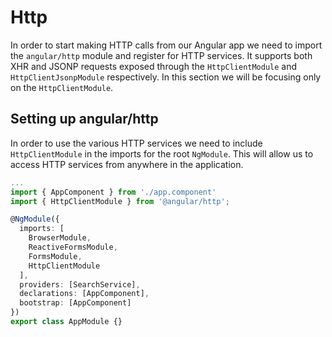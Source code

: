# Http

In order to start making HTTP calls from our Angular app we need to import the `angular/http` module and register for HTTP services. It supports both XHR and JSONP requests exposed through the `HttpClientModule` and `HttpClientJsonpModule` respectively. In this section we will be focusing only on the `HttpClientModule`.

## Setting up angular/http

In order to use the various HTTP services we need to include `HttpClientModule` in the imports for the root `NgModule`. This will allow us to access HTTP services from anywhere in the application.

```typescript
...
import { AppComponent } from './app.component'
import { HttpClientModule } from '@angular/http';

@NgModule({
  imports: [
    BrowserModule,
    ReactiveFormsModule,
    FormsModule,
    HttpClientModule
  ],
  providers: [SearchService],
  declarations: [AppComponent],
  bootstrap: [AppComponent]
})
export class AppModule {}
```

